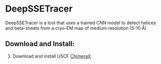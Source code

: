# DeepSSETracer
DeepSSETracer is a tool that uses a trained CNN model to detect helices and beta-sheets from a cryo-EM map of medium resolution (5-10 Å)

## Download and Install:
 1. Download and install USCF [ChimeraX](https://www.rbvi.ucsf.edu/chimerax/).
